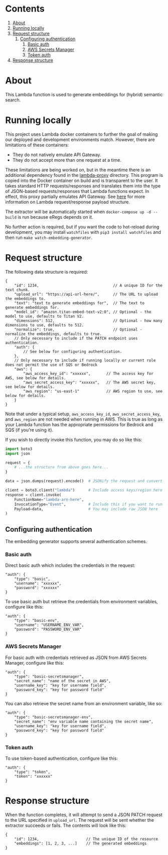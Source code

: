 # Contents

1. [About](#about)
2. [Running locally](#running-locally)
3. [Request structure](#request-structure)
    1. [Configuring authentication](#configuring-authentication)
        1. [Basic auth](#basic-auth)
        2. [AWS Secrets Manager](#aws-secrets-manager)
        3. [Token auth](#token-auth)
4. [Response structure](#response-structure)

# About

This Lambda function is used to generate embeddings for (hybrid) semantic search.

# Running locally

This project uses Lambda docker containers to further the goal of making our deployed and development environments match. However, there are limitations of these containers:

- They do not natively emulate API Gateway.
- They do not accept more than one request at a time.

These limitations are being worked on, but in the meantime there is an additional dependency found in the [lambda-proxy](../lambda-common/lambda-proxy) directory. This program is copied into the Docker container on build and is transparent to the user. It takes standard HTTP requests/responses and translates them into the type of JSON-based requests/responses that Lambda functions expect. In effect, this proxy partially emulates API Gateway. See [here](https://docs.aws.amazon.com/lambda/latest/dg/urls-invocation.html) for more information on Lambda request/response payload structure.

The extractor will be automatically started when `docker-compose up -d --build` is run because eRegs depends on it.

No further action is required, but if you want the code to hot-reload during development, you may install `watchfiles` with `pip3 install watchfiles` and then run `make watch-embedding-generator`.

# Request structure

The following data structure is required:

```jsonc
{
    "id": 1234,                                 // A unique ID for the text chunk.
    "upload_url": "https://api-url-here/",      // The URL to upload the embeddings to.
    "text": "text to generate embeddings for",  // The text to generate embeddings for.
    "model_id": "amazon.titan-embed-text-v2:0", // Optional - the model to use, defaults to Titan V2.
    "dimensions": 512,                          // Optional - how many dimensions to use, defaults to 512.
    "normalize": true,                          // Optional - normalize the embeddings, defaults to true.
    // Only necessary to include if the PATCH endpoint uses authentication.
    "auth": {
        // See below for configuring authentication.
    },
    // Only necessary to include if running locally or current role does not permit the use of SQS or Bedrock
    "aws": {
        "aws_access_key_id": "xxxxxx",       // The access key for AWS, see below for details.
        "aws_secret_access_key": "xxxxxx",   // The AWS secret key, see below for details.
        "aws_region": "us-east-1"            // AWS region to use, see below for details.
    }
}
```

Note that under a typical setup, `aws_access_key_id`, `aws_secret_access_key`, and `aws_region` are not needed when running in AWS. This is true as long as your Lambda function has the appropriate permissions for Bedrock and SQS (if you're using it).

If you wish to directly invoke this function, you may do so like this:

```python
import boto3
import json

request = {
    # ...the structure from above goes here...
}

data = json.dumps(request).encode()  # JSONify the request and convert it to bytes

client = boto3.client("lambda")      # Include access keys/region here if needed
response = client.invoke(
    FunctionName="lambda-arn-here",
    InvocationType="Event",          # Include this if you want to run the lambda async, as recommended
    Payload=data,                    # You may include raw JSON here
)
```

## Configuring authentication

The embedding generator supports several authentication schemes.

### Basic auth

Direct basic auth which includes the credentials in the request:

```jsonc
"auth": {
    "type": "basic",
    "username": "xxxxxx",
    "password": "xxxxxx"
}
```

To use basic auth but retrieve the credentials from environment variables, configure like this:

```jsonc
"auth": {
    "type": "basic-env",
    "username": "USERNAME_ENV_VAR",
    "password": "PASSWORD_ENV_VAR"
}
```

### AWS Secrets Manager

For basic auth with credentials retrieved as JSON from AWS Secrets Manager, configure like this:

```jsonc
"auth": {
    "type": "basic-secretsmanager",
    "secret_name": "name of the secret in AWS",
    "username_key": "key for username field",
    "password_key": "key for password field"
}
```

You can also retrieve the secret name from an environment variable, like so:

```jsonc
"auth": {
    "type": "basic-secretsmanager-env",
    "secret_name": "env variable name containing the secret name",
    "username_key": "key for username field",
    "password_key": "key for password field"
}
```

### Token auth

To use token-based authentication, configure like this:

```jsonc
"auth": {
    "type": "token",
    "token": "xxxxxx"
}
```

# Response structure

When the function completes, it will attempt to send a JSON PATCH request to the URL specified in `upload_url`. The request will be sent whether the extractor succeeds or fails. The contents will look like this:

```jsonc
{
    "id": 1234,                     // The unique ID of the resource
    "embeddings": [1, 2, 3, ...]    // The generated embeddings
}
```
